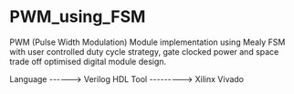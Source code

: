 # PWM_using_FSM
PWM (Pulse Width Modulation) Module implementation using Mealy FSM with user controlled duty cycle strategy, gate clocked power and space trade off optimised digital module design.

Language ------> Verilog HDL
Tool ---------> Xilinx Vivado
